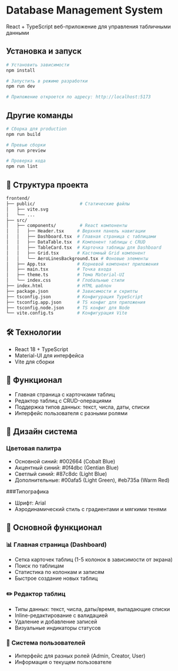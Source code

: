# Database Management System

React + TypeScript веб-приложение для управления табличными данными

## Установка и запуск

```bash
# Установить зависимости
npm install

# Запустить в режиме разработки
npm run dev

# Приложение откроется по адресу: http://localhost:5173
```
## Другие команды

```bash
# Сборка для production
npm run build

# Превью сборки
npm run preview

# Проверка кода
npm run lint
```

##  📁 Структура проекта

```bash
frontend/
├── public/                 # Статические файлы
│   ├── vite.svg
│   └── ...
├── src/
│   ├── components/         # React компоненты
│   │   ├── Header.tsx     # Верхняя панель навигации
│   │   ├── Dashboard.tsx  # Главная страница с таблицами
│   │   ├── DataTable.tsx  # Компонент таблицы с CRUD
│   │   ├── TableCard.tsx  # Карточка таблицы для Dashboard
│   │   ├── Grid.tsx       # Кастомный Grid компонент
│   │   └── AeroLinesBackground.tsx # Фоновые элементы
│   ├── App.tsx            # Корневой компонент приложения
│   ├── main.tsx           # Точка входа
│   ├── theme.ts           # Тема Material-UI
│   └── index.css          # Глобальные стили
├── index.html             # HTML шаблон
├── package.json           # Зависимости и скрипты
├── tsconfig.json          # Конфигурация TypeScript
├── tsconfig.app.json      # TS конфиг для приложения
├── tsconfig.node.json     # TS конфиг для Node
└── vite.config.ts         # Конфигурация Vite
```
##  🛠 Технологии
- React 18 + TypeScript
- Material-UI для интерфейса
- Vite для сборки

##  🎯 Функционал
- Главная страница с карточками таблиц
- Редактор таблиц с CRUD-операциями
- Поддержка типов данных: текст, числа, даты, списки
- Интерфейс пользователя с разными ролями

##  🎨 Дизайн система

### Цветовая палитра
- Основной синий: #002664 (Cobalt Blue)
- Акцентный синий: #0f4dbc (Gentian Blue)
- Светлый синий: #87c8dc (Light Blue)
- Дополнительные: #00afa5 (Light Green), #eb735a (Warm Red)

###Типографика
- Шрифт: Arial
- Аэродинамический стиль с градиентами и мягкими тенями

## 🎯 Основной функционал

### 📊 Главная страница (Dashboard)
- Сетка карточек таблиц (1-5 колонок в зависимости от экрана)
- Поиск по таблицам
- Статистика по колонкам и записям
- Быстрое создание новых таблиц

### ✏️ Редактор таблиц
- Типы данных: текст, числа, даты/время, выпадающие списки
- Inline-редактирование с валидацией
- Удаление и добавление записей
- Визуальные индикаторы статусов

### 👤 Система пользователей
- Интерфейс для разных ролей (Admin, Creator, User)
- Информация о текущем пользователе
